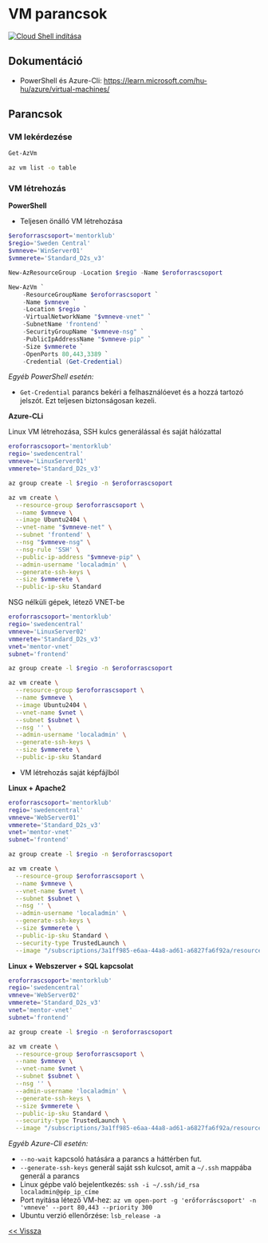 # VM parancsok

[![Cloud Shell indítása](https://learn.microsoft.com/azure/cloud-shell/media/embed-cloud-shell/launch-cloud-shell-1.png)](https://shell.azure.com)

## Dokumentáció

- PowerShell és Azure-Cli: https://learn.microsoft.com/hu-hu/azure/virtual-machines/

## Parancsok

### VM lekérdezése

```powershell
Get-AzVm
```

```bash
az vm list -o table
```

### VM létrehozás

**PowerShell**

- Teljesen önálló VM létrehozása

```powershell
$eroforrascsoport='mentorklub'
$regio='Sweden Central'
$vmneve='WinServer01'
$vmmerete='Standard_D2s_v3'
```

```powershell
New-AzResourceGroup -Location $regio -Name $eroforrascsoport
```

```powershell
New-AzVm `
    -ResourceGroupName $eroforrascsoport `
    -Name $vmneve `
    -Location $regio `
    -VirtualNetworkName "$vmneve-vnet" `
    -SubnetName 'frontend' `
    -SecurityGroupName "$vmneve-nsg" `
    -PublicIpAddressName "$vmneve-pip" `
    -Size $vmmerete `
    -OpenPorts 80,443,3389 `
    -Credential (Get-Credential)
```

_Egyéb PowerShell esetén:_

- `Get-Credential` parancs bekéri a felhasználóevet és a hozzá tartozó jelszót. Ezt teljesen biztonságosan kezeli.

**Azure-CLi**

Linux VM létrehozása, SSH kulcs generálással és saját hálózattal

```bash
eroforrascsoport='mentorklub'
regio='swedencentral'
vmneve='LinuxServer01'
vmmerete='Standard_D2s_v3'
```

```bash
az group create -l $regio -n $eroforrascsoport
```

```bash
az vm create \
  --resource-group $eroforrascsoport \
  --name $vmneve \
  --image Ubuntu2404 \
  --vnet-name "$vmneve-net" \
  --subnet 'frontend' \
  --nsg "$vmneve-nsg" \
  --nsg-rule 'SSH' \
  --public-ip-address "$vmneve-pip" \
  --admin-username 'localadmin' \
  --generate-ssh-keys \
  --size $vmmerete \
  --public-ip-sku Standard
```

NSG nélküli gépek, létező VNET-be

```bash
eroforrascsoport='mentorklub'
regio='swedencentral'
vmneve='LinuxServer02'
vmmerete='Standard_D2s_v3'
vnet='mentor-vnet'
subnet='frontend'
```

```bash
az group create -l $regio -n $eroforrascsoport
```

```bash
az vm create \
  --resource-group $eroforrascsoport \
  --name $vmneve \
  --image Ubuntu2404 \
  --vnet-name $vnet \
  --subnet $subnet \
  --nsg '' \
  --admin-username 'localadmin' \
  --generate-ssh-keys \
  --size $vmmerete \
  --public-ip-sku Standard
```

- VM létrehozás saját képfájlból

**Linux + Apache2**

```bash
eroforrascsoport='mentorklub'
regio='swedencentral'
vmneve='WebServer01'
vmmerete='Standard_D2s_v3'
vnet='mentor-vnet'
subnet='frontend'
```

```bash
az group create -l $regio -n $eroforrascsoport
```

```bash
az vm create \
  --resource-group $eroforrascsoport \
  --name $vmneve \
  --vnet-name $vnet \
  --subnet $subnet \
  --nsg '' \
  --admin-username 'localadmin' \
  --generate-ssh-keys \
  --size $vmmerete \
  --public-ip-sku Standard \
  --security-type TrustedLaunch \
  --image "/subscriptions/3a1ff985-e6aa-44a8-ad61-a6827fa6f92a/resourceGroups/mentorklub/providers/Microsoft.Compute/galleries/MentorKlub/images/Ubuntu24-Apache2-TesztOldal/versions/2024.10.15"
```

**Linux + Webszerver + SQL kapcsolat**

```bash
eroforrascsoport='mentorklub'
regio='swedencentral'
vmneve='WebServer02'
vmmerete='Standard_D2s_v3'
vnet='mentor-vnet'
subnet='frontend'
```

```bash
az group create -l $regio -n $eroforrascsoport
```

```bash
az vm create \
  --resource-group $eroforrascsoport \
  --name $vmneve \
  --vnet-name $vnet \
  --subnet $subnet \
  --nsg '' \
  --admin-username 'localadmin' \
  --generate-ssh-keys \
  --size $vmmerete \
  --public-ip-sku Standard \
  --security-type TrustedLaunch \
  --image "/subscriptions/3a1ff985-e6aa-44a8-ad61-a6827fa6f92a/resourceGroups/mentorklub/providers/Microsoft.Compute/galleries/MentorKlub/images/Ubuntu24-WebApp-SQL-Kapcsolat/versions/2024.10.15"
```

_Egyéb Azure-Cli esetén:_

- `--no-wait` kapcsoló hatására a parancs a háttérben fut.
- `--generate-ssh-keys` generál saját ssh kulcsot, amit a `~/.ssh` mappába generál a parancs
- Linux gépbe való bejelentkezés: `ssh -i ~/.ssh/id_rsa localadmin@gép_ip_címe`
- Port nyitása létező VM-hez: `az vm open-port -g 'erőforráscsoport' -n 'vmneve' --port 80,443 --priority 300`
- Ubuntu verzió ellenőrzése: `lsb_release -a`

[<< Vissza](README.md)
